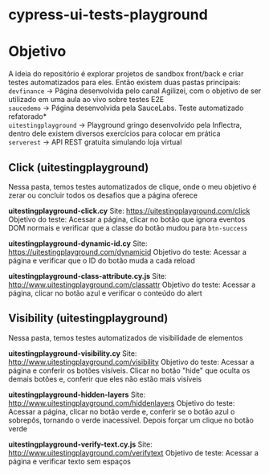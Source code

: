 # cypress-ui-tests-playground

# Objetivo
A ideia do repositório é explorar projetos de sandbox front/back e criar testes automatizados para eles. Então existem duas pastas principais: <br>
`devfinance` -> Página desenvolvida pelo canal Agilizei, com o objetivo de ser utilizado em uma aula ao vivo sobre testes E2E <br>
`saucedemo` -> Página desenvolvida pela SauceLabs. Teste automatizado refatorado* <br>
`uitestingplayground` -> Playground gringo desenvolvido pela Inflectra, dentro dele existem diversos exercícios para colocar em prática <br>
`serverest` -> API REST gratuita simulando loja virtual

## Click (uitestingplayground)
Nessa pasta, temos testes automatizados de clique, onde o meu objetivo é zerar ou concluir todos os desafios que a página oferece

**uitestingplayground-click.cy**
Site: https://uitestingplayground.com/click
Objetivo do teste: Acessar a página, clicar no botão que ignora eventos DOM normais e verificar que a classe do botão mudou para `btn-success`

**uitestingplayground-dynamic-id.cy**
Site: https://uitestingplayground.com/dynamicid
Objetivo do teste: Acessar a página e verificar que o ID do botão muda a cada reload

**uitestingplayground-class-attribute.cy.js**
Site: http://www.uitestingplayground.com/classattr
Objetivo do teste: Acessar a página, clicar no botão azul e verificar o conteúdo do alert

## Visibility (uitestingplayground)
Nessa pasta, temos testes automatizados de visibilidade de elementos

**uitestingplayground-visibility.cy**
Site: http://www.uitestingplayground.com/visibility
Objetivo do teste: Acessar a página e conferir os botões visíveis. Clicar no botão "hide" que oculta os demais botões e, conferir que eles não estão mais visíveis

**uitestingplayground-hidden-layers**
Site: http://www.uitestingplayground.com/hiddenlayers
Objetivo do teste: Acessar a página, clicar no botão verde e, conferir se o botão azul o sobrepôs, tornando o verde inacessível. Depois forçar um clique no botão verde

**uitestingplayground-verify-text.cy.js**
Site: http://www.uitestingplayground.com/verifytext
Objetivo de teste: Acessar a página e verificar texto sem espaços
